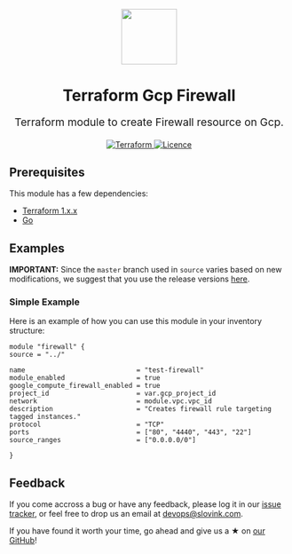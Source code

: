 <p align="center"> <img src="https://user-images.githubusercontent.com/50652676/62349836-882fef80-b51e-11e9-99e3-7b974309c7e3.png" width="100" height="100"></p>


<h1 align="center">
    Terraform Gcp Firewall
</h1>

<p align="center" style="font-size: 1.2rem;"> 
    Terraform module to create Firewall resource on Gcp.
     </p>

<p align="center">

<a href="https://www.terraform.io">
  <img src="https://img.shields.io/badge/Terraform-v1.1.7-green" alt="Terraform">
</a>
<a href="LICENSE.md">
  <img src="https://img.shields.io/badge/License-APACHE-blue.svg" alt="Licence">
</a>


## Prerequisites

This module has a few dependencies:

- [Terraform 1.x.x](https://learn.hashicorp.com/terraform/getting-started/install.html)
- [Go](https://golang.org/doc/install)







## Examples


**IMPORTANT:** Since the `master` branch used in `source` varies based on new modifications, we suggest that you use the release versions [here](https://github.com/slovink/terraform-gcp-firewall).


### Simple Example
Here is an example of how you can use this module in your inventory structure:
  ```hcl
module "firewall" {
  source = "../"

  name                            = "test-firewall"
  module_enabled                  = true
  google_compute_firewall_enabled = true
  project_id                      = var.gcp_project_id
  network                         = module.vpc.vpc_id
  description                     = "Creates firewall rule targeting tagged instances."
  protocol                        = "TCP"
  ports                           = ["80", "4440", "443", "22"]
  source_ranges                   = ["0.0.0.0/0"]

}
  ```



## Feedback
If you come accross a bug or have any feedback, please log it in our [issue tracker](https://github.com/slovink/terraform-gcp-firewall), or feel free to drop us an email at [devops@slovink.com](devops@slovink.com).

If you have found it worth your time, go ahead and give us a ★ on [our GitHub](https://github.com/slovink/terraform-gcp-firewall)!
